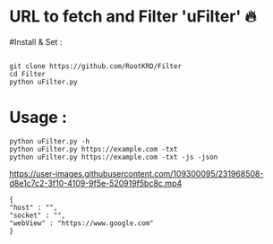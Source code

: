 # URL to fetch and Filter 'uFilter' :fire:

#Install & Set :
<pre class="notranslate"><code>
git clone https://github.com/RootKRD/Filter
cd Filter
python uFilter.py
</code></pre>

# Usage : 

```
python uFilter.py -h
python uFilter.py https://example.com -txt
python uFilter.py https://example.com -txt -js -json
```


https://user-images.githubusercontent.com/109300095/231968508-d8e1c7c2-3f10-4109-9f5e-520919f5bc8c.mp4


<pre class="notranslate"><code>{
"host" : "",
"socket" : "",
"webView" : "https://www.google.com"
}
</code></pre>
